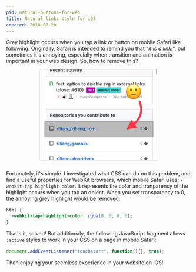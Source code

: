 ```yaml
---
pid: natural-buttons-for-web
title: Natural links style for iOS
created: 2018-07-20
---
```


Grey highlight occurs when you tap a link or button on mobile Safari like following. Originally, Safari is intended to remind you that "_it is a link!_", but sometimes it's annoying, especially when transition and animation is important in your web design. So, how to remove this?

<div align="center">
<img src="/static/images/remove-gray.jpg" width="320" alt="remove-grey.jpg" style="border: 1px solid #ddd; margin-bottom: 0.7em;">
</div>

Fortunately, it's simple. I investigated what CSS can do on this problem, and find a useful properties for WebKit browsers, which mobile Safari uses: `-webkit-tap-highlight-color`. It represents the color and tranparency of the highlight occurs when you tap an object. When you set transparency to 0, the annoying grey highlight would be removed:
```CSS
html {
  -webkit-tap-highlight-color: rgba(0, 0, 0, 0);
}
```

That's it, solved! But additionaly, the following JavaScript fragment allows `:active` styles to work in your CSS on a page in mobile Safari:
```JavaScript
document.addEventListener("touchstart", function(){}, true);
```
Then enjoying your seemless experience in your website on iOS!
